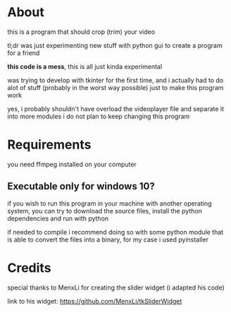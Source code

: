 # About

this is a program that should crop (trim) your video

tl;dr was just experimenting new stuff with python gui to create a program for a friend

**this code is a mess**, this is all just kinda experimental

was trying to develop with tkinter for the first time, and i actually had to do alot of stuff (probably in the worst way possible) just to make this program work

yes, i probably shouldn't have overload the videoplayer file and separate it into more modules
i do not plan to keep changing this program

# Requirements

you need ffmpeg installed on your computer

## Executable only for windows 10?

if you wish to run this program in your machine with another operating system, you can try to download the source files, install the python dependencies and run with python

if needed to compile i recommend doing so with some python module that is able to convert the files into a binary, for my case i used pyinstaller

# Credits

special thanks to MenxLi for creating the slider widget (i adapted his code)

link to his widget: https://github.com/MenxLi/tkSliderWidget

